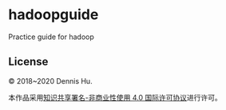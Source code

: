 # hadoopguide
Practice guide for hadoop 

## License

© 2018~2020 Dennis Hu. 

本作品采用[知识共享署名-非商业性使用 4.0 国际许可协议](http://creativecommons.org/licenses/by-nc/4.0/)进行许可。

